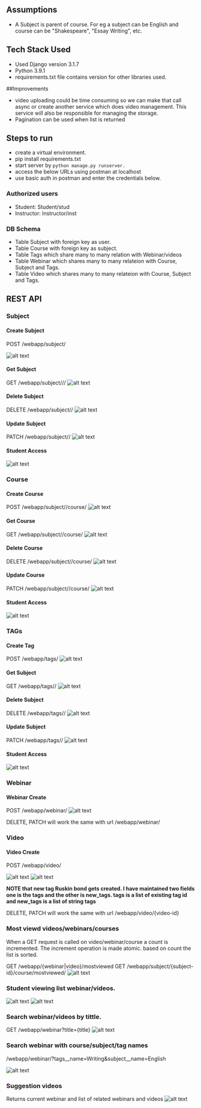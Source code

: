 ## Assumptions
* A Subject is parent of course. For eg a subject can be English and course
can be "Shakespeare", "Essay Writing", etc.
  
## Tech Stack Used
* Used Django version 3.1.7
* Python 3.9.1
* requirements.txt file contains version for other libraries used.

##Improvements

* video uploading could be time consuming so we can make that call async or
create another service which does video management. This service will 
also be responsible for managing the storage.
* Pagination can be used when list is returned
  
## Steps to run
* create a virtual environment.
* pip install requirements.txt
* start server by `python manage.py runserver.`
* access the below URLs using postman at localhost
* use basic auth in postman and enter the credentials below.

### Authorized users
* Student: Student/stud
* Instructor: Instructor/inst

### DB Schema
* Table Subject with foreign key as user.
* Table Course with foreign key as subject.
* Table Tags which share many to many relation with Webinar/videos
* Table Webinar which shares many to many relateion with Course, Subject and Tags.
* Table Video which shares many to many relateion with Course, Subject and Tags.


## REST API

### Subject

#### Create Subject
POST /webapp/subject/


![alt text](readme-images/subject-create.png)

#### Get Subject
GET /webapp/subject/<id>//
![alt text](readme-images/subject-get.png)

#### Delete Subject
DELETE /webapp/subject/<id>/
![alt text](readme-images/subject-delete.png)

#### Update Subject
PATCH /webapp/subject/<id>/
![alt text](readme-images/subject-patch.png)

#### Student Access
![alt text](readme-images/student-denied.png)

### Course

#### Create Course
POST /webapp/subject/<id>/course/
![alt text](readme-images/course-create.png)

#### Get Course
GET /webapp/subject/<id>/course/<course-id>
![alt text](readme-images/course-get.png)

#### Delete Course
DELETE /webapp/subject/<id>/course/<course-id>
![alt text](readme-images/course-delete.png)

#### Update Course
PATCH /webapp/subject/<id>/course/<course-id>
![alt text](readme-images/course-patch.png)

#### Student Access
![alt text](readme-images/course-stud-denied.png)

### TAGs
#### Create Tag
POST /webapp/tags/
![alt text](readme-images/tags-create.png)

#### Get Subject
GET /webapp/tags/<id>/
![alt text](readme-images/tags-get.png)

#### Delete Subject
DELETE /webapp/tags/<id>/
![alt text](readme-images/tags-delete.png)

#### Update Subject
PATCH /webapp/tags/<id>/
![alt text](readme-images/tags-patch.png)

#### Student Access
![alt text](readme-images/tags-student-denied.png)

### Webinar

#### Webinar Create
POST /webapp/webinar/
![alt text](readme-images/webinar-create.png)

DELETE, PATCH will work the same with url /webapp/webinar/<webinar-id>

### Video

#### Video Create
POST /webapp/video/

![alt text](readme-images/video-create-1.png)
![alt text](readme-images/video-create-2.png)

**NOTE that new tag Ruskin bond gets created. I have maintained
two fields one is the tags and the other is new_tags. tags is a list
of existing tag id and new_tags is a list of string tags**

DELETE, PATCH will work the same with url /webapp/video/{video-id}


### Most viewd videos/webinars/courses

When a GET request is called on video/webinar/course a count
is incremented. The increment operation is made atomic.
based on count the list is sorted.

GET /webapp/{webinar|video}/mostviewed
GET /webapp/subject/{subject-id}/course/mostviewed/
![alt text](readme-images/most-viewed.png)

### Student viewing list webinar/videos.

![alt text](readme-images/student-view-webinar.png)
![alt text](readme-images/student-view-video.png)

### Search webinar/videos by tittle.
GET /webapp/webinar?title={title}
![alt text](readme-images/title-search.png)


### Search webinar with course/subject/tag names
/webapp/webinar/?tags__name=Writing&subject__name=English

![alt text](readme-images/search.png)

### Suggestion videos
Returns current webinar and list of related webinars and videos
![alt text](readme-images/suggestions.png)


